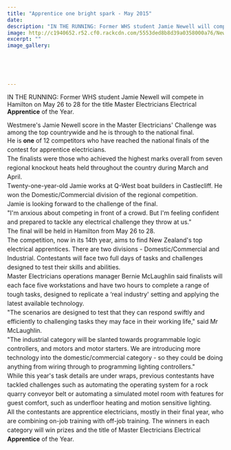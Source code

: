 ```yaml
---
title: "Apprentice one bright spark - May 2015"
date: 
description: "IN THE RUNNING: Former WHS student Jamie Newell will compete in Hamilton on May 26 to 28 for the title Master Electricians Electrical Apprentice of the Year, from Wanganui Chroncile article 4/5/15..."
image: http://c1940652.r52.cf0.rackcdn.com/5553ded8b8d39a0358000a76/Newell-ex-student-apprentice-4.5.15.jpg
excerpt: ""
image_gallery:
    
    
    
    
    
---
```


<p>IN THE RUNNING: Former WHS student Jamie Newell will compete in Hamilton on May 26 to 28 for the title Master Electricians Electrical <strong>Apprentice</strong> of the Year.</p>
<p>Westmere's Jamie Newell score in the Master Electricians' Challenge was among the top countrywide and he is through to the national final.<br /><span style="line-height: 1.5;">He is </span><strong style="line-height: 1.5;">one</strong><span style="line-height: 1.5;"> of 12 competitors who have reached the national finals of the contest for apprentice electricians.<br /></span><span style="line-height: 1.5;">The finalists were those who achieved the highest marks overall from seven regional knockout heats held throughout the country during March and April.<br /></span><span style="line-height: 1.5;">Twenty-one-year-old Jamie works at Q-West boat builders in Castlecliff. He won the Domestic/Commercial division of the regional competition.<br /></span><span style="line-height: 1.5;">Jamie is looking forward to the challenge of the final.<br /></span><span style="line-height: 1.5;">"I'm anxious about competing in front of a crowd. But I'm feeling confident and prepared to tackle any electrical challenge they throw at us."<br /></span><span style="line-height: 1.5;">The final will be held in Hamilton from May 26 to 28.<br /></span><span style="line-height: 1.5;">The competition, now in its 14th year, aims to find New Zealand's top electrical apprentices. There are two divisions - Domestic/Commercial and Industrial. Contestants will face two full days of tasks and challenges designed to test their skills and abilities.<br /></span><span style="line-height: 1.5;">Master Electricians operations manager Bernie McLaughlin said finalists will each face five workstations and have two hours to complete a range of tough tasks, designed to replicate a &lsquo;real industry' setting and applying the latest available technology.<br /></span><span style="line-height: 1.5;">"The scenarios are designed to test that they can respond swiftly and efficiently to challenging tasks they may face in their working life," said Mr McLaughlin.<br /></span><span style="line-height: 1.5;">"The industrial category will be slanted towards programmable logic controllers, and motors and motor starters. We are introducing more technology into the domestic/commercial category - so they could be doing anything from wiring through to programming lighting controllers."<br /></span><span style="line-height: 1.5;">While this year's task details are under wraps, previous contestants have tackled challenges such as automating the operating system for a rock quarry conveyor belt or automating a simulated motel room with features for guest comfort, such as underfloor heating and motion sensitive lighting.<br /></span><span style="line-height: 1.5;">All the contestants are apprentice electricians, mostly in their final year, who are combining on-job training with off-job training. The winners in each category will win prizes and the title of Master Electricians Electrical </span><strong style="line-height: 1.5;">Apprentice</strong><span style="line-height: 1.5;"> of the Year.</span></p>

